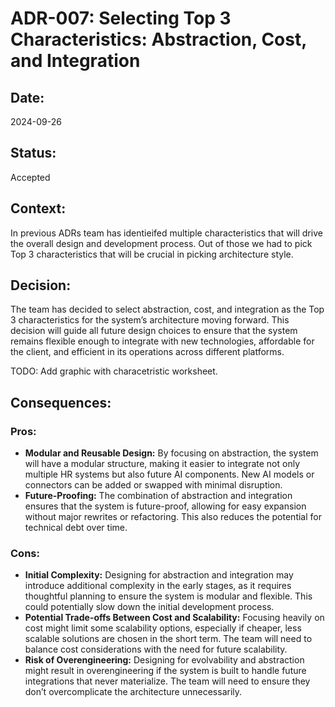 # ADR-007: Selecting Top 3 Characteristics: Abstraction, Cost, and Integration

## Date:
2024-09-26

## Status:
Accepted

## Context:
In previous ADRs team has identieifed multiple characteristics that will drive the overall design and development process. Out of those we had to pick Top 3 characteristics that will be crucial in picking architecture style.

## Decision:
The team has decided to select abstraction, cost, and integration as the Top 3 characteristics for the system’s architecture moving forward. This decision will guide all future design choices to ensure that the system remains flexible enough to integrate with new technologies, affordable for the client, and efficient in its operations across different platforms.

TODO: Add graphic with characetristic worksheet.

## Consequences:
### Pros:
- **Modular and Reusable Design:** By focusing on abstraction, the system will have a modular structure, making it easier to integrate not only multiple HR systems but also future AI components. New AI models or connectors can be added or swapped with minimal disruption.
- **Future-Proofing:** The combination of abstraction and integration ensures that the system is future-proof, allowing for easy expansion without major rewrites or refactoring. This also reduces the potential for technical debt over time.

### Cons:
- **Initial Complexity:** Designing for abstraction and integration may introduce additional complexity in the early stages, as it requires thoughtful planning to ensure the system is modular and flexible. This could potentially slow down the initial development process.
- **Potential Trade-offs Between Cost and Scalability:** Focusing heavily on cost might limit some scalability options, especially if cheaper, less scalable solutions are chosen in the short term. The team will need to balance cost considerations with the need for future scalability.
- **Risk of Overengineering:** Designing for evolvability and abstraction might result in overengineering if the system is built to handle future integrations that never materialize. The team will need to ensure they don’t overcomplicate the architecture unnecessarily.